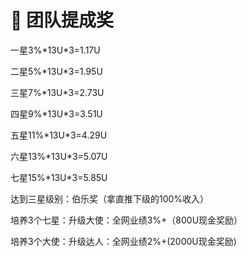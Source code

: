# 🤝 团队提成奖

一星3%\*13U\*3=1.17U

二星5%\*13U\*3=1.95U

三星7%\*13U\*3=2.73U

四星9%\*13U\*3=3.51U

五星11%\*13U\*3=4.29U

六星13%\*13U\*3=5.07U

七星15%\*13U\*3=5.85U

达到三星级别：伯乐奖（拿直推下级的100%收入）

&#x20;

培养3个七星：升级大使：全网业绩3%+（800U现金奖励）

培养3个大使：升级达人：全网业绩2%+(2000U现金奖励)
